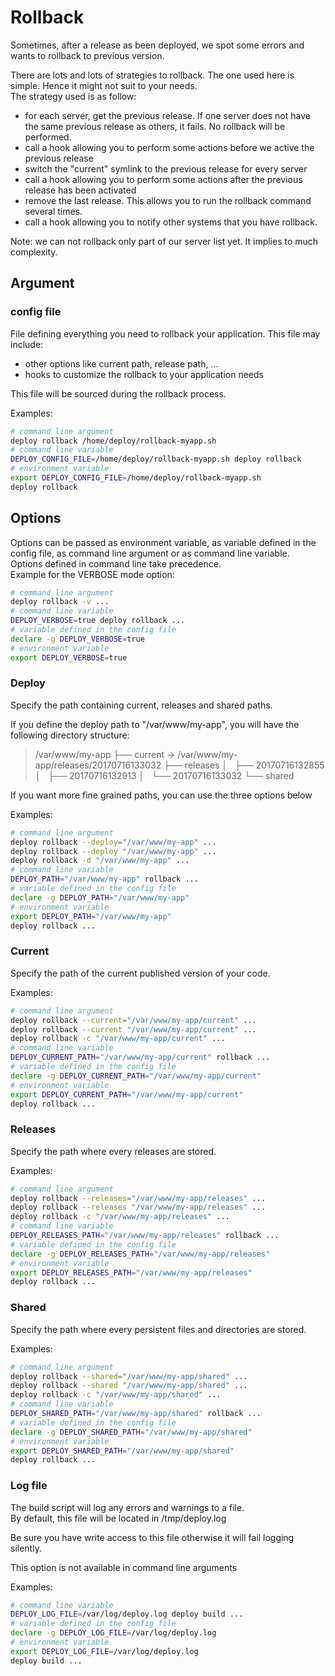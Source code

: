 # Rollback

Sometimes, after a release as been deployed, we spot some errors and wants to rollback to previous version.

There are lots and lots of strategies to rollback. The one used here is simple. Hence it might not suit to your needs.  
The strategy used is as follow:

* for each server, get the previous release. If one server does not have the same previous release as others, it fails. No rollback will be performed.
* call a hook allowing you to perform some actions before we active the previous release
* switch the "current" symlink to the previous release for every server
* call a hook allowing you to perform some actions after the previous release has been activated
* remove the last release. This allows you to run the rollback command several times.
* call a hook allowing you to notify other systems that you have rollback.

Note: we can not rollback only part of our server list yet. It implies to much complexity.

## Argument

### config file

File defining everything you need to rollback your application. 
This file may include:
- other options like current path, release path, ...
- hooks to customize the rollback to your application needs

This file will be sourced during the rollback process.

Examples:

```bash
# command line argument
deploy rollback /home/deploy/rollback-myapp.sh
# command line variable
DEPLOY_CONFIG_FILE=/home/deploy/rollback-myapp.sh deploy rollback
# environment variable
export DEPLOY_CONFIG_FILE=/home/deploy/rollback-myapp.sh
deploy rollback
```

## Options

Options can be passed as environment variable, as variable defined in the config file, as command line argument or as command line variable.  
Options defined in command line take precedence.  
Example for the VERBOSE mode option:

```bash
# command line argument
deploy rollback -v ...
# command line variable
DEPLOY_VERBOSE=true deploy rollback ...
# variable defined in the config file
declare -g DEPLOY_VERBOSE=true
# environment variable
export DEPLOY_VERBOSE=true
```

### Deploy

Specify the path containing current, releases and shared paths.  

If you define the deploy path to "/var/www/my-app", you will have the following directory structure:

> /var/www/my-app
> ├── current -> /var/www/my-app/releases/20170716133032
> ├── releases
> │   ├── 20170716132855
> │   ├── 20170716132913
> │   └── 20170716133032
> └── shared

If you want more fine grained paths, you can use the three options below

Examples:

```bash
# command line argument
deploy rollback --deploy="/var/www/my-app" ...
deploy rollback --deploy "/var/www/my-app" ...
deploy rollback -d "/var/www/my-app" ...
# command line variable
DEPLOY_PATH="/var/www/my-app" rollback ...
# variable defined in the config file
declare -g DEPLOY_PATH="/var/www/my-app"
# environment variable
export DEPLOY_PATH="/var/www/my-app"
deploy rollback ...
```

### Current

Specify the path of the current published version of your code.  

Examples:

```bash
# command line argument
deploy rollback --current="/var/www/my-app/current" ...
deploy rollback --current "/var/www/my-app/current" ...
deploy rollback -c "/var/www/my-app/current" ...
# command line variable
DEPLOY_CURRENT_PATH="/var/www/my-app/current" rollback ...
# variable defined in the config file
declare -g DEPLOY_CURRENT_PATH="/var/www/my-app/current"
# environment variable
export DEPLOY_CURRENT_PATH="/var/www/my-app/current"
deploy rollback ...
```

### Releases

Specify the path where every releases are stored.

Examples:

```bash
# command line argument
deploy rollback --releases="/var/www/my-app/releases" ...
deploy rollback --releases "/var/www/my-app/releases" ...
deploy rollback -c "/var/www/my-app/releases" ...
# command line variable
DEPLOY_RELEASES_PATH="/var/www/my-app/releases" rollback ...
# variable defined in the config file
declare -g DEPLOY_RELEASES_PATH="/var/www/my-app/releases"
# environment variable
export DEPLOY_RELEASES_PATH="/var/www/my-app/releases"
deploy rollback ...
```

### Shared

Specify the path where every persistent files and directories are stored.

Examples:

```bash
# command line argument
deploy rollback --shared="/var/www/my-app/shared" ...
deploy rollback --shared "/var/www/my-app/shared" ...
deploy rollback -c "/var/www/my-app/shared" ...
# command line variable
DEPLOY_SHARED_PATH="/var/www/my-app/shared" rollback ...
# variable defined in the config file
declare -g DEPLOY_SHARED_PATH="/var/www/my-app/shared"
# environment variable
export DEPLOY_SHARED_PATH="/var/www/my-app/shared"
deploy rollback ...
```

### Log file

The build script will log any errors and warnings to a file.  
By default, this file will be located in /tmp/deploy.log

Be sure you have write access to this file otherwise it will fail logging silently.

This option is not available in command line arguments

Examples:

```bash
# command line variable
DEPLOY_LOG_FILE=/var/log/deploy.log deploy build ...
# variable defined in the config file
declare -g DEPLOY_LOG_FILE=/var/log/deploy.log
# environment variable
export DEPLOY_LOG_FILE=/var/log/deploy.log
deploy build ...
```
